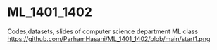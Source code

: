 # ML_1401_1402
Codes,datasets, slides of computer science department ML class 
https://github.com/ParhamHasani/ML_1401_1402/blob/main/start1.png
